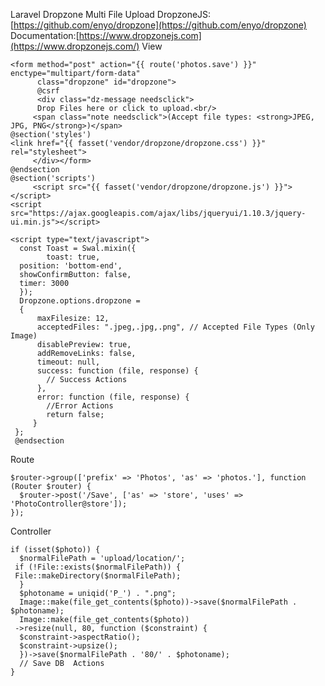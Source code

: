 ﻿Laravel Dropzone Multi File Upload
DropzoneJS: [https://github.com/enyo/dropzone](https://github.com/enyo/dropzone)
Documentation:[https://www.dropzonejs.com](https://www.dropzonejs.com/)
View

    <form method="post" action="{{ route('photos.save') }}" enctype="multipart/form-data"  
          class="dropzone" id="dropzone">  
          @csrf  
          <div class="dz-message needsclick">  
          Drop Files here or click to upload.<br/>  
         <span class="note needsclick">(Accept file types: <strong>JPEG, JPG, PNG</strong>)</span>  
    @section('styles')    
    <link href="{{ fasset('vendor/dropzone/dropzone.css') }}" rel="stylesheet">
         </div></form>  
    @endsection  
    @section('scripts')
         <script src="{{ fasset('vendor/dropzone/dropzone.js') }}"></script>  
    <script src="https://ajax.googleapis.com/ajax/libs/jqueryui/1.10.3/jquery-ui.min.js"></script>  
      
    <script type="text/javascript">  
      const Toast = Swal.mixin({  
            toast: true,  
      position: 'bottom-end',  
      showConfirmButton: false,  
      timer: 3000  
      });  
      Dropzone.options.dropzone =  
	  {  
	      maxFilesize: 12,  
	      acceptedFiles: ".jpeg,.jpg,.png", // Accepted File Types (Only Image) 
	      disablePreview: true,  
	      addRemoveLinks: false,  
	      timeout: null,  
	      success: function (file, response) {  
	        // Success Actions 
	      },  
	      error: function (file, response) {  
			//Error Actions
			return false;
	     }
     };
     @endsection

Route

    $router->group(['prefix' => 'Photos', 'as' => 'photos.'], function (Router $router) {  
      $router->post('/Save', ['as' => 'store', 'uses' => 'PhotoController@store']);  
    });

Controller 

    if (isset($photo)) {  
      $normalFilePath = 'upload/location/';  
     if (!File::exists($normalFilePath)) {  
     File::makeDirectory($normalFilePath);  
      }  
      $photoname = uniqid('P_') . ".png";  
      Image::make(file_get_contents($photo))->save($normalFilePath . $photoname);  
      Image::make(file_get_contents($photo))  
     ->resize(null, 80, function ($constraint) {  
      $constraint->aspectRatio();  
      $constraint->upsize();  
      })->save($normalFilePath . '80/' . $photoname);  
      // Save DB  Actions
    }


